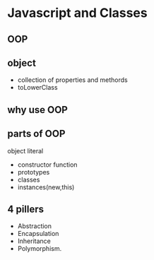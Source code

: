 # Javascript and Classes

## OOP

## object 
- collection of properties and methords
- toLowerClass

## why use OOP

## parts of OOP
object literal

- constructor function
- prototypes
- classes
- instances(new,this)

## 4 pillers
- Abstraction
- Encapsulation
- Inheritance 
- Polymorphism.